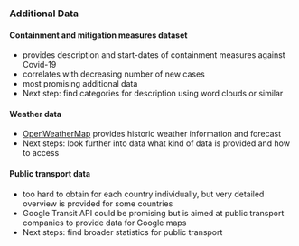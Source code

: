 ### Additional Data
#### Containment and mitigation measures dataset
- provides description and start-dates of containment measures against Covid-19
- correlates with decreasing number of new cases
- most promising additional data
- Next step: find categories for description using word clouds or similar

#### Weather data
- [OpenWeatherMap](https://openweathermap.org/) provides historic weather information and forecast
- Next steps: look further into data what kind of data is provided and how to access

#### Public transport data
- too hard to obtain for each country individually, but very detailed overview is provided for some countries
- Google Transit API could be promising but is aimed at public transport companies to provide data for Google maps
- Next steps: find broader statistics for public transport

